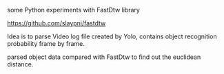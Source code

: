 some Python experiments with FastDtw library

https://github.com/slaypni/fastdtw

Idea is to parse Video log file created by Yolo, contains object recognition probability frame by frame.

parsed object data compared with FastDtw to find out the euclidean distance.